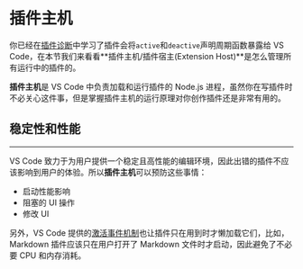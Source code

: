 # 插件主机

你已经在[插件诊断](/get-started/extension-anatomy)中学习了插件会将`active`和`deactive`声明周期函数暴露给 VS Code，在本节我们来看看**插件主机/插件宿主(Extension Host)**是怎么管理所有运行中的插件的。

**插件主机**是 VS Code 中负责加载和运行插件的 Node.js 进程，虽然你在写插件时不必关心这件事，但是掌握插件主机的运行原理对你创作插件还是非常有用的。

## 稳定性和性能

---

VS Code 致力于为用户提供一个稳定且高性能的编辑环境，因此出错的插件不应该影响到用户的体验。所以**插件主机**可以预防这些事情：

- 启动性能影响
- 阻塞的 UI 操作
- 修改 UI

另外，VS Code 提供的[激活事件机制](/references/activation-events)也让插件只在用到时才懒加载它们，比如，Markdown 插件应该只在用户打开了 Markdown 文件时才启动，因此避免了不必要 CPU 和内存消耗。
